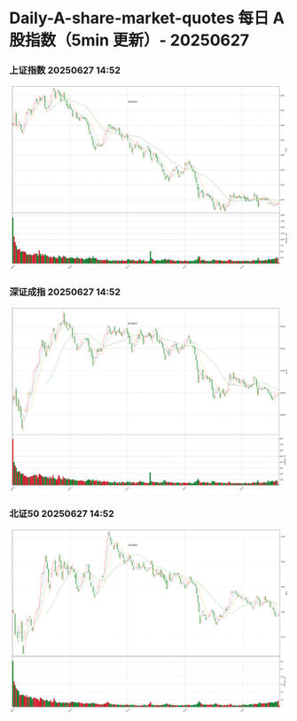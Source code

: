 
# Daily-A-share-market-quotes 每日 A 股指数（5min 更新）- 20250627

### 上证指数 20250627 14:52
![](./fig/2025/6/20250627-sh000001.png)

### 深证成指 20250627 14:52
![](./fig/2025/6/20250627-sz399001.png)

### 北证50 20250627 14:52
![](./fig/2025/6/20250627-bj899050.png)
